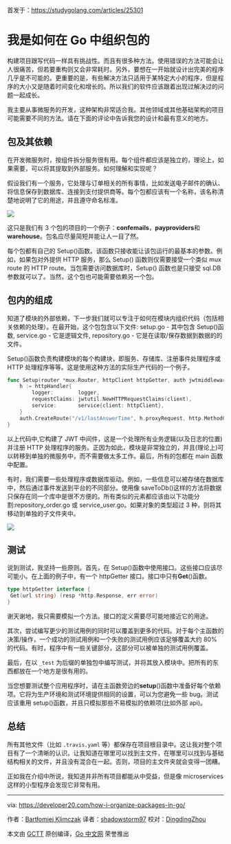 首发于：https://studygolang.com/articles/25301

# 我是如何在 Go 中组织包的

构建项目跟写代码一样具有挑战性。而且有很多种方法。使用错误的方法可能会让人很痛苦，但若要重构则又会非常耗时。另外，要想在一开始就设计出完美的程序几乎是不可能的。更重要的是，有些解决方法只适用于某特定大小的程序，但是程序的大小又是随着时间变化和增长的。所以我们的软件应该跟着出现过解决过的问题一起成长。

我主要从事微服务的开发，这种架构非常适合我。其他领域或其他基础架构的项目可能需要不同的方法。请在下面的评论中告诉我您的设计和最有意义的地方。

## 包及其依赖

在开发微服务时，按组件拆分服务很有用。每个组件都应该是独立的，理论上，如果需要，可以将其提取到外部服务。如何理解和实现呢？

假设我们有一个服务，它处理与订单相关的所有事情，比如发送电子邮件的确认、将信息保存到数据库、连接到支付提供商等。每个包都应该有一个名称，该名称清楚地说明了它的用途，并且遵守命名标准。

![](https://raw.githubusercontent.com/studygolang/gctt-images/master/how-i-organize-packages-in-go/organize-go.png)

这只是我们有 3 个包的项目的一个例子：**confemails**，**payproviders**和**warehouse**。包名应尽量简短并能让人一目了然。

每个包都有自己的 Setup()函数。该函数只接收能让该包运行的最基本的参数。例如，如果包对外提供 HTTP 服务，那么 Setup() 函数则仅需要接受一个类似 mux route 的 HTTP route。当包需要访问数据库时，Setup() 函数也是只接受 sql.DB 参数就可以了。当然，这个包也可能需要依赖另一个包。

## 包内的组成

知道了模块的外部依赖，下一步我们就可以专注于如何在模块内组织代码（包括相关依赖的处理）。在最开始，这个包包含以下文件: setup.go - 其中包含 Setup()函数, service.go - 它是逻辑文件, repository.go - 它是在读取/保存数据到数据的的文件。

Setup()函数负责构建模块的每个构建块，即服务、存储库、注册事件处理程序或 HTTP 处理程序等等。这是使用这种方法的实际生产代码的一个例子。

```go
func Setup(router *mux.Router, httpClient httpGetter, auth jwtmiddleware.Authorization, logger logger) {
	h := httpHandler{
		logger:        logger,
		requestClaims: jwtutil.NewHTTPRequestClaims(client),
		service:       service{client: httpClient},
	}
	auth.CreateRoute("/v1/lastAnswerTime", h.proxyRequest, http.MethodGet)
}
```

以上代码中,它构建了 JWT 中间件，这是一个处理所有业务逻辑(以及日志的位置)并注册 HTTP 处理程序的服务。正因为如此，模块是非常独立的，并且(理论上)可以转移到单独的微服务中，而不需要做太多工作。最后，所有的包都在 main 函数中配置。

有时，我们需要一些处理程序或数据库驱动。例如，一些信息可以被存储在数据库中，然后通过事件发送到平台的不同部分。使用像 saveToDb()这样的方法将数据只保存在同一个库中是很不方便的。所有类似的元素都应该由以下功能分割:repository_order.go 或 service_user.go。如果对象的类型超过 3 种，则将其移动到单独的子文件夹中。

![](https://raw.githubusercontent.com/studygolang/gctt-images/master/how-i-organize-packages-in-go/organizing-go-1.png)

## 测试

说到测试，我坚持一些原则。首先，在 Setup()函数中使用接口。这些接口应该尽可能小。在上面的例子中，有一个 httpGetter 接口。接口中只有**Get**()函数。

```go
type httpGetter interface {
 Get(url string) (resp *http.Response, err error)
}
```

谢天谢地，我只需要模拟一个方法。接口的定义需要尽可能地接近它的用途。

其次，尝试编写更少的测试用例的同时可以覆盖到更多的代码。对于每个主函数的决策/操作，一个成功的测试用例和一个失败的测试用例应该足够覆盖大约 80% 的代码。有时，程序中有一些关键部分，这部分可以被单独的测试用例覆盖。

最后，在以 `_test` 为后缀的单独包中编写测试，并将其放入模块中。把所有的东西都放在一个地方是很有用的。

当您想要测试整个应用程序时，请在主函数旁边的**setup**()函数中准备好每个依赖项。它将为生产环境和测试环境提供相同的设置，可以为您避免一些 bug。测试应该重用 setup()函数，并且只模拟那些不易模拟的依赖项(比如外部 api)。

## 总结

所有其他文件（比如 `.travis.yaml` 等）都保存在项目根目录中。这让我对整个项目有了一个清晰的认识。让我知道在哪里可以找到主文件，在哪里可以找到与基础结构相关的文件，并且没有混合在一起。否则，项目的主文件夹就会变得一团糟。

正如我在介绍中所说，我知道并非所有项目都能从中受益，但是像 microservices 这样的小型程序会发现它非常有用。

---

via: https://developer20.com/how-i-organize-packages-in-go/

作者：[Bartłomiej Klimczak](https://developer20.com/about-me/index.html)
译者：[shadowstorm97](https://github.com/shadowstorm97)
校对：[DingdingZhou](https://github.com/DingdingZhou)

本文由 [GCTT](https://github.com/studygolang/GCTT) 原创编译，[Go 中文网](https://studygolang.com/) 荣誉推出
